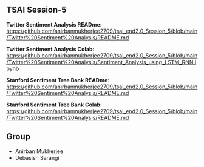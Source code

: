## TSAI Session-5



**Twitter Sentiment Analysis READme**: https://github.com/anirbanmukherjee2709/tsai_end2.0_Session_5/blob/main/Twitter%20Sentiment%20Analysis/README.md

**Twitter Sentiment Analysis Colab**: https://github.com/anirbanmukherjee2709/tsai_end2.0_Session_5/blob/main/Twitter%20Sentiment%20Analysis/Sentiment_Analysis_using_LSTM_RNN.ipynb





**Stanford Sentiment Tree Bank READme**: https://github.com/anirbanmukherjee2709/tsai_end2.0_Session_5/blob/main/Twitter%20Sentiment%20Analysis/README.md

**Stanford Sentiment Tree Bank Colab**: https://github.com/anirbanmukherjee2709/tsai_end2.0_Session_5/blob/main/Twitter%20Sentiment%20Analysis/README.md




## Group

- Anirban Mukherjee
- Debasish Sarangi
